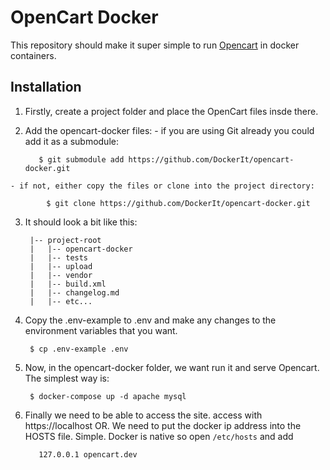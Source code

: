# OpenCart Docker

  This repository should make it super simple to run [Opencart](http://www.opencart.com/) in docker containers.

  ## Installation
  1. Firstly, create a project folder and place the OpenCart files insde there.
  2. Add the opencart-docker files:
    - if you are using Git already you could add it as a submodule:

            $ git submodule add https://github.com/DockerIt/opencart-docker.git
    - if not, either copy the files or clone into the project directory:

            $ git clone https://github.com/DockerIt/opencart-docker.git
  3. It should look a bit like this:

          |-- project-root
          |   |-- opencart-docker
          |   |-- tests
          |   |-- upload
          |   |-- vendor
          |   |-- build.xml
          |   |-- changelog.md
          |   |-- etc...

  4. Copy the .env-example to .env and make any changes to the environment variables that you want.

          $ cp .env-example .env

  5. Now, in the opencart-docker folder, we want run it and serve Opencart. The simplest way is:

          $ docker-compose up -d apache mysql

  6. Finally we need to be able to access the site. access with https://localhost
      OR.
      We need to put the docker ip address into the HOSTS file.
      Simple. Docker is native so open `/etc/hosts` and add

            127.0.0.1 opencart.dev
